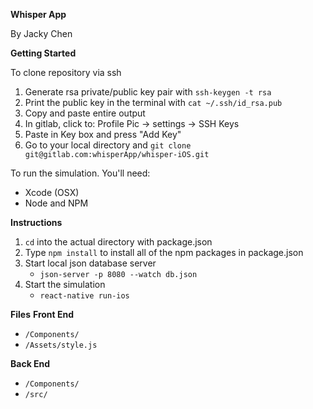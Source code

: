 **Whisper App**

By Jacky Chen

**Getting Started**

To clone repository via ssh
1. Generate rsa private/public key pair with `ssh-keygen -t rsa`
2. Print the public key in the terminal with `cat ~/.ssh/id_rsa.pub`
3. Copy and paste entire output
4. In gitlab, click to: Profile Pic -> settings -> SSH Keys
5. Paste in Key box and press "Add Key"
6. Go to your local directory and `git clone git@gitlab.com:whisperApp/whisper-iOS.git`

To run the simulation. You'll need:

- Xcode (OSX)
- Node and NPM

**Instructions**

1. `cd` into the actual directory with package.json
2. Type `npm install` to install all of the npm packages in package.json
3. Start local json database server
    * `json-server -p 8080 --watch db.json`
4. Start the simulation
    * `react-native run-ios`

**Files**
**Front End**
* `/Components/`
* `/Assets/style.js`

**Back End**
* `/Components/`
* `/src/`